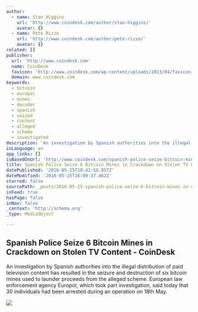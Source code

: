```yaml
---
author:
  - name: Stan Higgins
    url: 'http://www.coindesk.com/author/stan-higgins/'
    avatar: {}
  - name: Pete Rizzo
    url: 'http://www.coindesk.com/author/pete-rizzo/'
    avatar: {}
related: []
publisher:
  url: 'http://www.coindesk.com'
  name: CoinDesk
  favicon: 'http://www.coindesk.com/wp-content/uploads/2013/04/favicon1.ico?ffe887'
  domain: www.coindesk.com
keywords:
  - bitcoin
  - europol
  - mines
  - decoder
  - spanish
  - seized
  - content
  - alleged
  - scheme
  - investigated
description: 'An investigation by Spanish authorities into the illegal distribution of paid television content has resulted in the seizure and destruction of six bitcoin mines used to launder proceeds from the alleged scheme. European law enforcement agency Europol, which took part investigation, said today that 30 individuals had been arrested during an operation on 18th May.'
inLanguage: en
app_links: []
isBasedOnUrl: 'http://www.coindesk.com/spanish-police-seize-bitcoin-mines/'
title: Spanish Police Seize 6 Bitcoin Mines in Crackdown on Stolen TV Content - CoinDesk
datePublished: '2016-05-25T18:42:58.057Z'
dateModified: '2016-05-25T16:09:37.462Z'
starred: false
sourcePath: _posts/2016-05-25-spanish-police-seize-6-bitcoin-mines-in-crackdown-on-stolen.md
inFeed: true
hasPage: false
inNav: false
_context: 'http://schema.org'
_type: MediaObject

---
```

<article style=""><h1>Spanish Police Seize 6 Bitcoin Mines in Crackdown on Stolen TV Content - CoinDesk</h1><p>An investigation by Spanish authorities into the illegal distribution of paid television content has resulted in the seizure and destruction of six bitcoin mines used to launder proceeds from the alleged scheme. European law enforcement agency Europol, which took part investigation, said today that 30 individuals had been arrested during an operation on 18th May.</p><img src="http://media.coindesk.com/2014/02/gridseed-litecoin-miners.jpg" /></article>